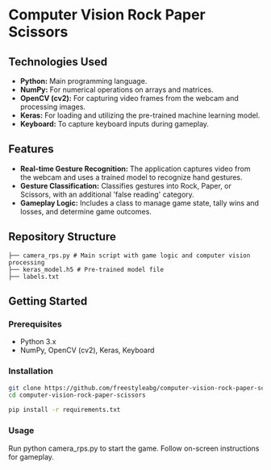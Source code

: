 # Computer Vision Rock Paper Scissors
## Technologies Used

- **Python:** Main programming language.
- **NumPy:** For numerical operations on arrays and matrices.
- **OpenCV (cv2):** For capturing video frames from the webcam and processing images.
- **Keras:** For loading and utilizing the pre-trained machine learning model.
- **Keyboard:** To capture keyboard inputs during gameplay.

## Features

- **Real-time Gesture Recognition:** The application captures video from the webcam and uses a trained model to recognize hand gestures.
- **Gesture Classification:** Classifies gestures into Rock, Paper, or Scissors, with an additional 'false reading' category.
- **Gameplay Logic:** Includes a class to manage game state, tally wins and losses, and determine game outcomes.

## Repository Structure
```
├── camera_rps.py # Main script with game logic and computer vision processing
├── keras_model.h5 # Pre-trained model file
├── labels.txt
```

## Getting Started

### Prerequisites

- Python 3.x
- NumPy, OpenCV (cv2), Keras, Keyboard

### Installation

```bash
git clone https://github.com/freestyleabg/computer-vision-rock-paper-scissors.git
cd computer-vision-rock-paper-scissors

pip install -r requirements.txt
```
### Usage

Run python camera_rps.py to start the game. Follow on-screen instructions for gameplay.
